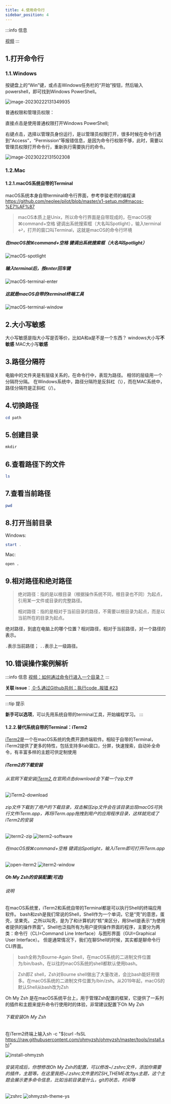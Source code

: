 ```yaml
---
title: 4.使用命令行
sidebar_position: 4
---
```


:::info 信息

[视频](https://www.bilibili.com/video/BV1Jo4y1Y7SC/?vd_source=4a888db8814702b2062fcaf2575be745)
:::

## 1.打开命令行

### 1.1.Windows

按键盘上的“Win”键，或点击Windows任务栏的“开始”按钮，然后输入powershell，即可找到Windows PowerShell。

![image-20230222131349935](./p0-4-cli.assets/image-20230222131349935.png)

普通权限和管理员权限：

直接点击是使用普通权限打开Windows  PowerShell;

右键点击，选择以管理员身份运行，是以管理员权限打开，很多时候在命令行遇到“Access”，“Permission”等报错信息，是因为命令行权限不够，此时，需要以管理员权限打开命令行，重新执行需要执行的命令。

![image-20230222131502308](./p0-4-cli.assets/image-20230222131502308.png)

### 1.2.Mac

#### 1.2.1.macOS系统自带的Terminal

macOS系统本身自带terminal命令行界面，参考李骏老师的编程课 https://github.com/neolee/pilot/blob/master/x1-setup.md#macos-%E7%AF%87

> macOS本质上是Unix，所以命令行界面是自带现成的，在macOS按⌘command+空格 键调出系统搜索框（大名叫Spotlight），输入terminal ↩︎，打开的窗口叫Terminal，这就是macOS的命令行环境

##### 在macOS按⌘command+空格 键调出系统搜索框（大名叫Spotlight）

![macOS-spotlight](./p0-4-cli.assets/macOS-spotlight.png)

##### 输入terminal后，按enter回车键

![macOS-terminal-enter](./p0-4-cli.assets/macOS-terminal-enter.png)

##### 这就是macOS自带的terminal终端工具

![macOS-terminal-window](./p0-4-cli.assets/macOS-terminal-window.png)



## 2.大小写敏感

大小写敏感是指大小写是否等价，比如A和a是不是一个东西？
windows大小写**不敏感**
MAC大小写**敏感**



## 3.路径分隔符

电脑中的文件夹是有层级关系的，在命令行中，表现为路径。
相邻的层级用一个分隔符分隔。
在Windows系统中，路径分隔符是反斜杠（\），而在MAC系统中，路径分隔符是正斜杠（/）。



## 4.切换路径

```powershell
cd path
```



## 5.创建目录

```powershell
mkdir
```



## 6.查看路径下的文件

```powershell
ls
```

## 7.查看当前路径
``` powershell
pwd
```



## 8.打开当前目录

Windows:

```powershell
start .
```

Mac:


```shell
open .
```



## 9.相对路径和绝对路径

> 绝对路径：指的是以根目录（根据操作系统不同，根目录也不同）为起点，引用某一文件或目录的完整路径。
> 
> 相对路径：指的是相对于当前目录的路径，不需要以根目录为起点，而是以当前所在的目录为起点。

绝对路径，到底在电脑上的哪个位置？相对路径，相对于当前路径，对一个路径的表示。

`.`表示当前路径；
`..`表示上一级路径。

## 10.错误操作案例解析

:::info 信息
[视频：如何通过命令行进入一个目录？](https://www.bilibili.com/video/BV18v4y1e7QD/?vd_source=08ffb5056ed58860f28c643cbea98c2d)
:::

**关联 issue**：[ 0-5.通过Github共创：执行code .报错 #23 ](https://github.com/coding-newbies-group/programming-co_creation-docs/issues/23
)

------

:::tip 提示

**新手可以选项**，可以先用系统自带的terminal工具，开始编程学习。
:::

#### 1.2.2.替代系统自带的Terminal：iTerm2

[iTerm2](https://iterm2.com/)是一个在macOS系统的免费开源终端软件。相较于自带的Terminal，iTerm2提供了更多的特性，包括支持多tab窗口，分屏，快速搜索，自动补全命令，有丰富多样的主题可供定制使用

##### iTerm2的下载安装

###### 从官网下载安装[iTerm2](https://iterm2.com/),在官网点击download会下载一个zip文件
![iTerm2-download](./p0-4-cli.assets/iTerm2-download.png)

###### zip文件下载到了用户的下载目录，双击解压zip文件会在该目录出现macOS可执行文件iTerm.app，再将iTerm.app拖拽到用户的应用程序目录，这样就完成了iTerm2的安装
![iterm2-zip](./p0-4-cli.assets/iterm2-zip.png)
![iterm2-software](./p0-4-cli.assets/iterm2-software.png)

###### 在macOS按⌘command+空格 键调出Spotlight，输入iTerm即可打开iTerm.app
![open-iterm2](./p0-4-cli.assets/open-iterm2.png)
![iterm2-window](./p0-4-cli.assets/iterm2-window.png)

##### Oh My Zsh的安装配置(可选)

###### 说明
在macOS系统里，iTerm2和系统自带的Terminal都是可以执行Shell的终端应用软件。
bash和zsh是我们常说的Shell，Shell作为一个单词，它是“壳”的意思，蛋壳，坚果壳。
之所以叫壳，是为了和计算机的“核”来区分，用Shell是表示“为使用者提供的操作界面”。Shell也泛指所有为用户提供操作界面的程序，主要分为两类：命令行（CLI=Command Line Interface）与图形界面（GUI=Graphical User Interface）。
但是通常情况下，我们在聊Shell的时候，其实都是聊命令行CLI界面。

> bash全称为Bourne-Again Shell，在macOS系统的二进制文件位置为/bin/bash，在以往的macOS系统的shell都默认使用bash。

> Zsh即Z shell，Zsh对Bourne shell做出了大量改进，会比bash能好用很多。在macOS系统的二进制文件位置为/bin/zsh。从2019年起，macOS的默认Shell从bash改为Zsh

Oh My Zsh 是在macOS系统平台上，用于管理Zsh配置的框架，它提供了一系列的插件和主题来提升命令行使用时的体验，非常建议配置下Oh My Zsh

###### 下载安装Oh My Zsh

在iTerm2终端上输入sh -c "$(curl -fsSL https://raw.githubusercontent.com/ohmyzsh/ohmyzsh/master/tools/install.sh)"

![install-ohmyzsh](./p0-4-cli.assets/install-ohmyzsh.png)

###### 安装完成后，你想修改Oh My Zsh的配置，可以修改~/.zshrc文件，添加你需要的插件，主题等。在这里我把~/.zshrc文件里的ZSH_THEME改为ys主题，这个主题会展示更多命令信息，比如当前目录是什么，git的状态，时间等
![zshrc](./p0-4-cli.assets/zshrc.png)
![ohmyzsh-theme-ys](./p0-4-cli.assets/ohmyzsh-theme-ys.png)

